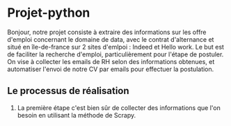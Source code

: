 # Projet-python
Bonjour, notre projet consiste à extraire des informations sur les offre d'emploi concernant le domaine de data, avec le contrat d'alternance et situé en île-de-france sur 2 sites d'emlpoi : Indeed et Hello work. Le but est de faciliter la recherche d'emploi, particulièrement pour l'étape de postuler. On vise à collecter les emails de RH selon des informations obtenues, et automatiser l'envoi de notre CV par emails pour effectuer la postulation.

## Le processus de réalisation
1. La première étape c'est bien sûr de collecter des informations que l'on besoin en utilisant la méthode de Scrapy.
   

